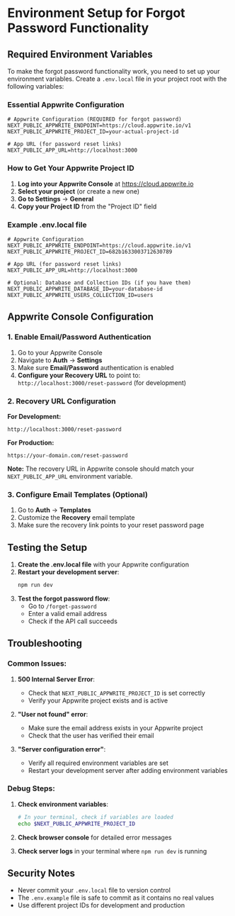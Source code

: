 # Environment Setup for Forgot Password Functionality

## Required Environment Variables

To make the forgot password functionality work, you need to set up your environment variables. Create a `.env.local` file in your project root with the following variables:

### Essential Appwrite Configuration

```env
# Appwrite Configuration (REQUIRED for forgot password)
NEXT_PUBLIC_APPWRITE_ENDPOINT=https://cloud.appwrite.io/v1
NEXT_PUBLIC_APPWRITE_PROJECT_ID=your-actual-project-id

# App URL (for password reset links)
NEXT_PUBLIC_APP_URL=http://localhost:3000
```

### How to Get Your Appwrite Project ID

1. **Log into your Appwrite Console** at https://cloud.appwrite.io
2. **Select your project** (or create a new one)
3. **Go to Settings** → **General**
4. **Copy your Project ID** from the "Project ID" field

### Example .env.local file

```env
# Appwrite Configuration
NEXT_PUBLIC_APPWRITE_ENDPOINT=https://cloud.appwrite.io/v1
NEXT_PUBLIC_APPWRITE_PROJECT_ID=682b1633003712630789

# App URL (for password reset links)
NEXT_PUBLIC_APP_URL=http://localhost:3000

# Optional: Database and Collection IDs (if you have them)
NEXT_PUBLIC_APPWRITE_DATABASE_ID=your-database-id
NEXT_PUBLIC_APPWRITE_USERS_COLLECTION_ID=users
```

## Appwrite Console Configuration

### 1. Enable Email/Password Authentication

1. Go to your Appwrite Console
2. Navigate to **Auth** → **Settings**
3. Make sure **Email/Password** authentication is enabled
4. **Configure your Recovery URL** to point to: `http://localhost:3000/reset-password` (for development)

### 2. Recovery URL Configuration

**For Development:**
```
http://localhost:3000/reset-password
```

**For Production:**
```
https://your-domain.com/reset-password
```

**Note:** The recovery URL in Appwrite console should match your `NEXT_PUBLIC_APP_URL` environment variable.

### 3. Configure Email Templates (Optional)

1. Go to **Auth** → **Templates**
2. Customize the **Recovery** email template
3. Make sure the recovery link points to your reset password page

## Testing the Setup

1. **Create the .env.local file** with your Appwrite configuration
2. **Restart your development server**:
   ```bash
   npm run dev
   ```
3. **Test the forgot password flow**:
   - Go to `/forget-password`
   - Enter a valid email address
   - Check if the API call succeeds

## Troubleshooting

### Common Issues:

1. **500 Internal Server Error**:
   - Check that `NEXT_PUBLIC_APPWRITE_PROJECT_ID` is set correctly
   - Verify your Appwrite project exists and is active

2. **"User not found" error**:
   - Make sure the email address exists in your Appwrite project
   - Check that the user has verified their email

3. **"Server configuration error"**:
   - Verify all required environment variables are set
   - Restart your development server after adding environment variables

### Debug Steps:

1. **Check environment variables**:
   ```bash
   # In your terminal, check if variables are loaded
   echo $NEXT_PUBLIC_APPWRITE_PROJECT_ID
   ```

2. **Check browser console** for detailed error messages

3. **Check server logs** in your terminal where `npm run dev` is running

## Security Notes

- Never commit your `.env.local` file to version control
- The `.env.example` file is safe to commit as it contains no real values
- Use different project IDs for development and production 